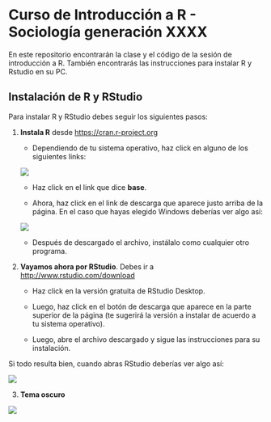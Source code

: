 # Curso de Introducción a R - Sociología generación XXXX

En este repositorio encontrarán la clase y el código de la sesión de introducción a R. También encontrarás las instrucciones para instalar R y Rstudio en su PC.

## Instalación de R y RStudio

Para instalar R y RStudio debes seguir los siguientes pasos:

1. **Instala R** desde <https://cran.r-project.org>

   + Dependiendo de tu sistema operativo, haz click en alguno de los siguientes links:

   ![](https://github.com/sirojas/Clases_ISUC/blob/main/images/r_cran.png)

   + Haz click en el link que dice **base**.

   + Ahora, haz click en el link de descarga que aparece justo arriba de la página. En el caso que hayas elegido Windows deberías ver algo así:

   ![](https://github.com/sirojas/Clases_ISUC/blob/main/images/r_4-1_windows.png)

   + Después de descargado el archivo, instálalo como cualquier otro programa.



2. **Vayamos ahora por RStudio**. Debes ir a <http://www.rstudio.com/download>

   + Haz click en la versión gratuita de RStudio Desktop.

   + Luego, haz click en el botón de descarga que aparece en la parte superior de la página (te sugerirá la versión a instalar de acuerdo a tu sistema operativo).

   + Luego, abre el archivo descargado y sigue las instrucciones para su instalación.

Si todo resulta bien, cuando abras RStudio deberías ver algo así:

![](https://github.com/sirojas/Clases_ISUC/blob/main/images/rstudio_default.png)


3. **Tema oscuro**

![](https://github.com/sirojas/Clases_ISUC/blob/main/images/rstudio_dark.png)
